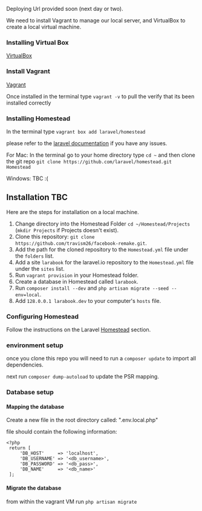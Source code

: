 Deploying Url provided soon (next day or two).

We need to install Vagrant to manage our local server, and VirtualBox to create a local virtual machine.

### Installing Virtual Box

[VirtualBox](https://www.virtualbox.org)

### Install Vagrant

[Vagrant](https://www.vagrantup.com)

Once installed in the terminal type `vagrant -v` to pull the verify that its been installed correctly

### Installing Homestead

In the terminal type `vagrant box add laravel/homestead`

please refer to the [laravel documentation](http://laravel.com/docs/4.2/homestead) if you have any issues.

For Mac:
In the terminal go to your home directory type `cd ~` and then clone the git repo `git clone https://github.com/laravel/homestead.git Homestead`

Windows: TBC
:( 

## Installation TBC

Here are the steps for installation on a local machine.

1. Change directory into the Homestead Folder `cd ~/Homestead/Projects` (`mkdir Projects` if Projects doesn't exist).
2. Clone this repository: `git clone https://github.com/travism26/facebook-remake.git`.
3. Add the path for the cloned repository to the `Homestead.yml` file under the `folders` list.
4. Add a site `larabook` for the laravel.io repository to the `Homestead.yml` file under the `sites` list.
5. Run `vagrant provision` in your Homestead folder.
6. Create a database in Homestead called `larabook`.
7. Run `composer install --dev` and `php artisan migrate --seed --env=local`.
8. Add `128.0.0.1 larabook.dev` to your computer's `hosts` file.

### Configuring Homestead

Follow the instructions on the Laravel [Homestead](http://laravel.com/docs/4.2/homestead) section.

### environment setup

once you clone this repo you will need to run a `composer update` to import all dependencies.

next run `composer dump-autoload` to update the PSR mapping.

### Database setup

#### Mapping the database

Create a new file in the root directory called: ".env.local.php"

file should contain the following information:
```
<?php
 return [
     'DB_HOST'     => 'localhost',
     'DB_USERNAME' => '<db_username>',
     'DB_PASSWORD' => '<db_pass>',
     'DB_NAME'     => '<db_name>'
 ];
```

#### Migrate the database

from within the vagrant VM run `php artisan migrate`
